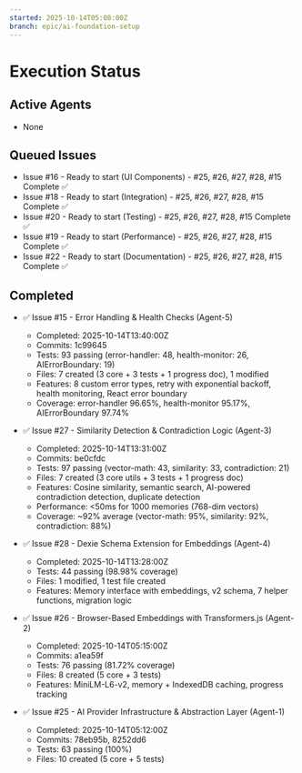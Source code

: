 ```yaml
---
started: 2025-10-14T05:08:00Z
branch: epic/ai-foundation-setup
---
```


# Execution Status

## Active Agents
- None

## Queued Issues
- Issue #16 - Ready to start (UI Components) - #25, #26, #27, #28, #15 Complete ✅
- Issue #18 - Ready to start (Integration) - #25, #26, #27, #28, #15 Complete ✅
- Issue #20 - Ready to start (Testing) - #25, #26, #27, #28, #15 Complete ✅
- Issue #19 - Ready to start (Performance) - #25, #26, #27, #28, #15 Complete ✅
- Issue #22 - Ready to start (Documentation) - #25, #26, #27, #28, #15 Complete ✅

## Completed
- ✅ Issue #15 - Error Handling & Health Checks (Agent-5)
  - Completed: 2025-10-14T13:40:00Z
  - Commits: 1c99645
  - Tests: 93 passing (error-handler: 48, health-monitor: 26, AIErrorBoundary: 19)
  - Files: 7 created (3 core + 3 tests + 1 progress doc), 1 modified
  - Features: 8 custom error types, retry with exponential backoff, health monitoring, React error boundary
  - Coverage: error-handler 96.65%, health-monitor 95.17%, AIErrorBoundary 97.74%

- ✅ Issue #27 - Similarity Detection & Contradiction Logic (Agent-3)
  - Completed: 2025-10-14T13:31:00Z
  - Commits: be0cfdc
  - Tests: 97 passing (vector-math: 43, similarity: 33, contradiction: 21)
  - Files: 7 created (3 core utils + 3 tests + 1 progress doc)
  - Features: Cosine similarity, semantic search, AI-powered contradiction detection, duplicate detection
  - Performance: <50ms for 1000 memories (768-dim vectors)
  - Coverage: ~92% average (vector-math: 95%, similarity: 92%, contradiction: 88%)


- ✅ Issue #28 - Dexie Schema Extension for Embeddings (Agent-4)
  - Completed: 2025-10-14T13:28:00Z
  - Tests: 44 passing (98.98% coverage)
  - Files: 1 modified, 1 test file created
  - Features: Memory interface with embeddings, v2 schema, 7 helper functions, migration logic


- ✅ Issue #26 - Browser-Based Embeddings with Transformers.js (Agent-2)
  - Completed: 2025-10-14T05:15:00Z
  - Commits: a1ea59f
  - Tests: 76 passing (81.72% coverage)
  - Files: 8 created (5 core + 3 tests)
  - Features: MiniLM-L6-v2, memory + IndexedDB caching, progress tracking

- ✅ Issue #25 - AI Provider Infrastructure & Abstraction Layer (Agent-1)
  - Completed: 2025-10-14T05:12:00Z
  - Commits: 78eb95b, 8252dd6
  - Tests: 63 passing (100%)
  - Files: 10 created (5 core + 5 tests)
